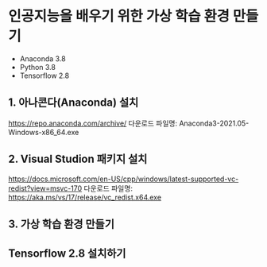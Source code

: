 # 인공지능을 배우기 위한 가상 학습 환경 만들기
- Anaconda 3.8
- Python 3.8
- Tensorflow 2.8

## 1. 아나콘다(Anaconda) 설치
 https://repo.anaconda.com/archive/
 다운로드 파일명: Anaconda3-2021.05-Windows-x86_64.exe 

## 2. Visual Studion 패키지 설치
 https://docs.microsoft.com/en-US/cpp/windows/latest-supported-vc-redist?view=msvc-170
 다운로드 파일명: https://aka.ms/vs/17/release/vc_redist.x64.exe


## 3. 가상 학습 환경 만들기


## Tensorflow 2.8 설치하기
